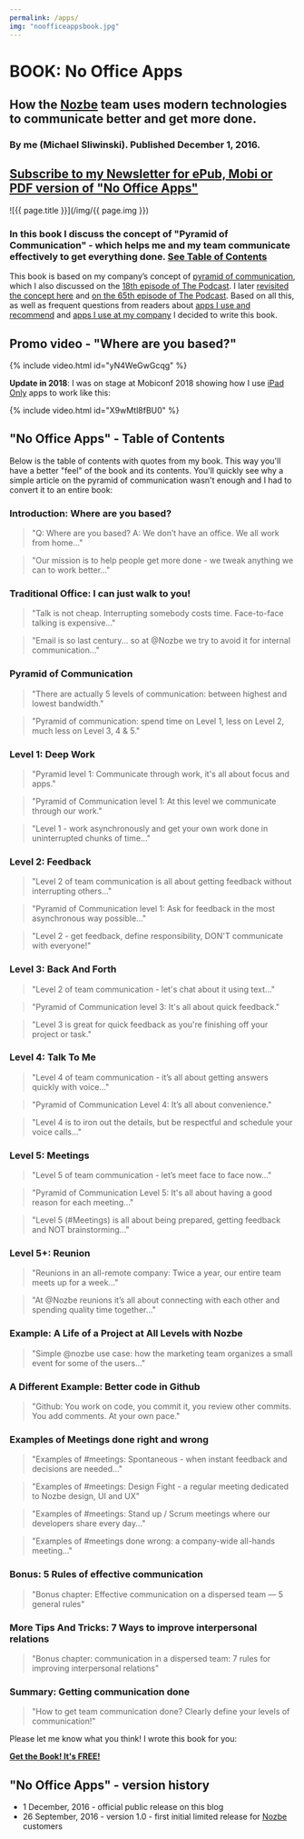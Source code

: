 ```yaml
---
permalink: /apps/
img: "noofficeappsbook.jpg"
---
```


# BOOK: No Office Apps

## How the [Nozbe][n] team uses modern technologies to communicate better and get more done.

### By me (Michael Sliwinski). Published December 1, 2016.

## [Subscribe to my Newsletter for ePub, Mobi or PDF version of "No Office Apps"](/newsletter)

![{{ page.title }}](/img/{{ page.img }})

### In this book I discuss the concept of "Pyramid of Communication" - which helps me and my team communicate effectively to get everything done. [See Table of Contents](#toc)

This book is based on my company’s concept of [pyramid of communication](https://sliwinski.com/communication-pyramid/), which I also discussed on the [18th episode of The Podcast](/podcast-18/). I later [revisited the concept here](https://sliwinski.com/pyramid/) and [on the 65th episode of The Podcast](/podcast-65/). Based on all this, as well as frequent questions from readers about [apps I use and recommend](https://sliwinski.com/ama-apps/) and [apps I use at my company](https://sliwinski.com/noofficeapps) I decided to write this book.

## Promo video - "Where are you based?"

{% include video.html id="yN4WeGwGcqg" %}

**Update in 2018**: I was on stage at Mobiconf 2018 showing how I use [iPad Only](/ipadonly/) apps to work like this:

{% include video.html id="X9wMtl8fBU0" %}

<a name="toc"></a>

## "No Office Apps" - Table of Contents

Below is the table of contents with quotes from my book. This way you'll have a better "feel" of the book and its contents. You'll quickly see why a simple article on the pyramid of communication wasn't enough and I had to convert it to an entire book:

### Introduction: Where are you based?

> "Q: Where are you based? A: We don’t have an office. We all work from home..."

> "Our mission is to help people get more done - we tweak anything we can to work better..."

### Traditional Office: I can just walk to you!

> "Talk is not cheap. Interrupting somebody costs time. Face-to-face talking is expensive..."

> "Email is so last century... so at @Nozbe we try to avoid it for internal communication..."

### Pyramid of Communication

> "There are actually 5 levels of communication: between highest and lowest bandwidth."

> "Pyramid of communication: spend time on Level 1, less on Level 2, much less on Level 3, 4 & 5."

### Level 1: Deep Work

> "Pyramid level 1: Communicate through work, it's all about focus and apps."

> "Pyramid of Communication level 1: At this level we communicate through our work."

> "Level 1 - work asynchronously and get your own work done in uninterrupted chunks of time..."

### Level 2: Feedback

> "Level 2 of team communication is all about getting feedback without interrupting others..."

> "Pyramid of Communication level 1: Ask for feedback in the most asynchronous way possible..."

> "Level 2 - get feedback, define responsibility, DON'T communicate with everyone!"

### Level 3: Back And Forth


> "Level 2 of team communication - let's chat about it using text..."

> "Pyramid of Communication level 3: It's all about quick feedback."

> "Level 3 is great for quick feedback as you're finishing off your project or task."

### Level 4: Talk To Me


> "Level 4 of team communication - it’s all about getting answers quickly with voice..."

> "Pyramid of Communication Level 4: It’s all about convenience."

> "Level 4 is to iron out the details, but be respectful and schedule your voice calls..."

### Level 5: Meetings


> "Level 5 of team communication - let’s meet face to face now..."

> "Pyramid of Communication Level 5: It's all about having a good reason for each meeting..."

> "Level 5 (#Meetings) is all about being prepared, getting feedback and NOT brainstorming..."

### Level 5+: Reunion


> "Reunions in an all-remote company: Twice a year, our entire team meets up for a week..."

> "At @Nozbe reunions it’s all about connecting with each other and spending quality time together..."

### Example: A Life of a Project at All Levels with Nozbe


> "Simple @nozbe use case: how the marketing team organizes a small event for some of the users..."

### A Different Example: Better code in Github


> "Github: You work on code, you commit it, you review other commits. You add comments. At your own pace."


### Examples of Meetings done right and wrong


> "Examples of #meetings: Spontaneous - when instant feedback and decisions are needed..."

> "Examples of #meetings: Design Fight - a regular meeting dedicated to Nozbe design, UI and UX"

> "Examples of #meetings: Stand up / Scrum meetings where our developers share every day..."

> "Examples of #meetings done wrong: a company-wide all-hands meeting..."

### Bonus: 5 Rules of effective communication


> "Bonus chapter: Effective communication on a dispersed team — 5 general rules"

### More Tips And Tricks: 7 Ways to improve interpersonal relations

> "Bonus chapter: communication in a dispersed team: 7 rules for improving interpersonal relations"

### Summary: Getting communication done


> "How to get team communication done? Clearly define your levels of communication!"

Please let me know what you think! I wrote this book for you:

**[Get the Book! It's FREE!](/newsletter/)**

## "No Office Apps" - version history

* 1 December, 2016 - official public release on this blog
* 26 September, 2016 - version 1.0 - first initial limited release for [Nozbe][n] customers

[n]: https://michael.gratis/nozbe
